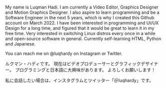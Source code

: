My name is Luqman Hadi. I am currently a Video Editor, Graphics Designer and Motion Graphics Designer.
I also aspire to learn programming and be a Software Engineer in the next 5 years, which is why I created this Github account on March 2022.
I have been interested in programming and UI/UX Design for a long time, and figured that it would be great to learn it in my free time.
Very interested in switching Linux distros every once in a while and open-source software in general.
Currently self-learning HTML, Python and Japanese.

You can reach me on @luqhardy on Instagram or Twitter.

ルクマン・ハディです。
現在はビデオプロデューサーとグラフィックデザイナー。
プログラミングと日本語に大興味があります。
よろしくお願いします！

私に会話したい場合は、インスタグラムとツイッター「＠luqhardy」です。

<!---
luqhardy/luqhardy is a ✨ special ✨ repository because its `README.md` (this file) appears on your GitHub profile.
You can click the Preview link to take a look at your changes.
--->
